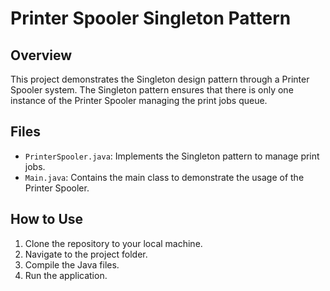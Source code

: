 # Printer Spooler Singleton Pattern

## Overview

This project demonstrates the Singleton design pattern through a Printer Spooler system. The Singleton pattern ensures that there is only one instance of the Printer Spooler managing the print jobs queue.

## Files

- `PrinterSpooler.java`: Implements the Singleton pattern to manage print jobs.
- `Main.java`: Contains the main class to demonstrate the usage of the Printer Spooler.


## How to Use

1. Clone the repository to your local machine.
2. Navigate to the project folder.
3. Compile the Java files.
4. Run the application.
